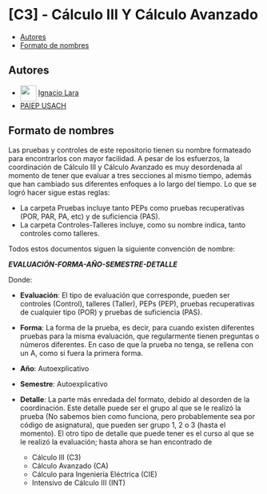 # [C3] - Cálculo III Y Cálculo Avanzado

- [Autores](#autores)
- [Formato de nombres](#formato-de-nombres)

## Autores
- <img width="32" align="center" src="https://avatars.githubusercontent.com/u/71242366?v=4"></img> [Ignacio Lara](https://github.com/kappita)
- [PAIEP USACH](https://www.instagram.com/paiep_usantiago/)


## Formato de nombres

Las pruebas y controles de este repositorio tienen su nombre formateado para encontrarlos con mayor facilidad. A pesar de los esfuerzos, la coordinación de Cálculo III y Cálculo Avanzado es muy desordenada al momento de tener que evaluar a tres secciones al mismo tiempo, además que han cambiado sus diferentes enfoques a lo largo del tiempo. Lo que se logró hacer sigue estas reglas:
- La carpeta Pruebas incluye tanto PEPs como pruebas recuperativas (POR, PAR, PA, etc) y de suficiencia (PAS).
- La carpeta Controles-Talleres incluye, como su nombre indica, tanto controles como talleres.

Todos estos documentos siguen la siguiente convención de nombre:

***EVALUACIÓN-FORMA-AÑO-SEMESTRE-DETALLE***

Donde:
- **Evaluación**: El tipo de evaluación que corresponde, pueden ser controles (Control), talleres (Taller), PEPs (PEP), pruebas recuperativas de cualquier tipo (POR) y pruebas de suficiencia (PAS).
- **Forma**: La forma de la prueba, es decir, para cuando existen diferentes pruebas para la misma evaluación, que regularmente tienen preguntas o números diferentes. En caso de que la prueba no tenga, se rellena con un A, como si fuera la primera forma.

- **Año**: Autoexplicativo
- **Semestre**: Autoexplicativo

- **Detalle**: La parte más enredada del formato, debido al desorden de la coordinación. Este detalle puede ser el grupo al que se le realizó la prueba (No sabemos bien como funciona, pero probablemente sea por código de asignatura), que pueden ser grupo 1, 2 o 3 (hasta el momento). El otro tipo de detalle que puede tener es el curso al que se le realizó la evaluación; hasta ahora se han encontrado de
  - Cálculo III (C3)
  - Cálculo Avanzado (CA)
  - Cálculo para Ingeniería Eléctrica (CIE)
  - Intensivo de Cálculo III (INT)

  



